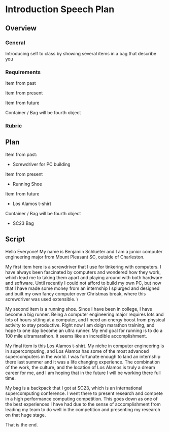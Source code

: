 # Introduction Speech Plan

## Overview

### General

Introducing self to class by showing several items in a bag that describe you

### Requirements 

Item from past

Item from present

Item from future

Container / Bag will be fourth object

### Rubric

## Plan

Item from past:
- Screwdriver for PC building 

Item from present
- Running Shoe

Item from future
- Los Alamos t-shirt

Container / Bag will be fourth object
- SC23 Bag

## Script 

Hello Everyone! My name is Benjamin Schlueter and I am a junior computer engineering major from Mount Pleasant SC, outside of Charleston.

My first item here is a screwdriver that I use for tinkering with computers. I have always been fascinated by computers and wondered how they work, which lead me to taking them apart and playing around with both hardware and software. Until recently I could not afford to build my own PC, but now that I have made some money from an internship I splurged and designed and built my own fancy computer over Christmas break, where this screwdriver was used extensible. \

My second item is a running shoe. Since I have been in college, I have become a big runner. Being a computer engineering major requires lots and lots of hours sitting at a computer, and I need an energy boost from physical activity to stay productive. Right now I am doign marathon training, and hope to one day become an ultra runner. My end goal for running is to do a 100 mile ultramarathon. It seems like an incredible accomplishment.

My final item is this Los Alamos t-shirt. My niche in computer engineering is in supercomputing, and Los Alamos has some of the most advanced supercomputers in the world. I was fortunate enough to land an internship there last summer and it was a life changing experience. The combination of the work, the culture, and the location of Los Alamos is truly a dream career for me, and I am hoping that in the future I will be working there full time.

My bag is a backpack that I got at SC23, which is an international supercomputing conference. I went there to present research and compete in a high performance computing competition. This goes down as one of the best experiences I have had due to the sense of accomplishment from leading my team to do well in the competition and presenting my research on that huge stage. 

That is the end. 

